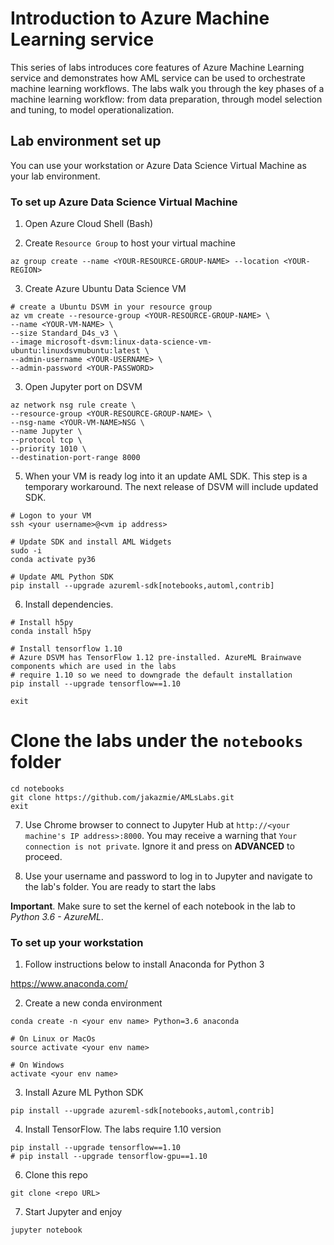 # Introduction to Azure Machine Learning service
This series of labs introduces core features of Azure Machine Learning service and demonstrates how AML service can be used to orchestrate machine learning workflows. The labs  walk you through the key phases of a machine learning workflow: from data preparation, through model selection and tuning, to model operationalization.


## Lab environment set up

You can use your workstation or Azure Data Science Virtual Machine as your lab environment.

### To set up Azure Data Science Virtual Machine

1. Open Azure Cloud Shell (Bash)

2. Create `Resource Group` to host your virtual machine
```
az group create --name <YOUR-RESOURCE-GROUP-NAME> --location <YOUR-REGION>
```

3. Create Azure Ubuntu Data Science VM
```
# create a Ubuntu DSVM in your resource group
az vm create --resource-group <YOUR-RESOURCE-GROUP-NAME> \
--name <YOUR-VM-NAME> \
--size Standard_D4s_v3 \
--image microsoft-dsvm:linux-data-science-vm-ubuntu:linuxdsvmubuntu:latest \
--admin-username <YOUR-USERNAME> \
--admin-password <YOUR-PASSWORD>
```

3. Open Jupyter port on DSVM
```
az network nsg rule create \
--resource-group <YOUR-RESOURCE-GROUP-NAME> \
--nsg-name <YOUR-VM-NAME>NSG \
--name Jupyter \
--protocol tcp \
--priority 1010 \
--destination-port-range 8000

```

5. When your VM is ready log into it an update AML SDK. This step is a temporary workaround.
The next release of DSVM will include updated SDK. 

```
# Logon to your VM
ssh <your username>@<vm ip address>

# Update SDK and install AML Widgets
sudo -i
conda activate py36 

# Update AML Python SDK
pip install --upgrade azureml-sdk[notebooks,automl,contrib]

```
6. Install dependencies.
```
# Install h5py
conda install h5py

# Install tensorflow 1.10
# Azure DSVM has TensorFlow 1.12 pre-installed. AzureML Brainwave components which are used in the labs
# require 1.10 so we need to downgrade the default installation
pip install --upgrade tensorflow==1.10

exit
```

# Clone the labs under the `notebooks` folder

```
cd notebooks
git clone https://github.com/jakazmie/AMLsLabs.git
exit
```

7. Use Chrome browser to connect to Jupyter Hub at `http://<your machine's IP address>:8000`. 
You may receive a warning that `Your connection is not private`. Ignore it and press on **ADVANCED** to proceed.

8. Use your username and password to log in to Jupyter and navigate to the lab's folder. You are ready to start the labs


**Important**. Make sure to set the kernel of each notebook in the lab to *Python 3.6 - AzureML*.




### To set up your workstation

1. Follow instructions below to install Anaconda for Python 3

https://www.anaconda.com/

2. Create a new conda environment

```
conda create -n <your env name> Python=3.6 anaconda

# On Linux or MacOs
source activate <your env name>

# On Windows 
activate <your env name>
```

3. Install Azure ML Python SDK
```
pip install --upgrade azureml-sdk[notebooks,automl,contrib]
```


4. Install TensorFlow. The labs require 1.10 version
```
pip install --upgrade tensorflow==1.10
# pip install --upgrade tensorflow-gpu==1.10
```

6. Clone this repo
```
git clone <repo URL>
```

7. Start Jupyter and enjoy
```
jupyter notebook
```










